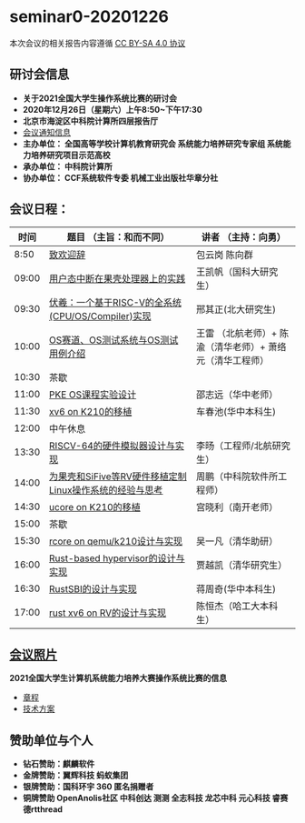 # seminar0-20201226

本次会议的相关报告内容遵循 [CC BY-SA 4.0 协议](https://creativecommons.org/licenses/by-sa/4.0/legalcode)

## 研讨会信息

- **关于2021全国大学生操作系统比赛的研讨会**
- **2020年12月26日（星期六）上午8:50~下午17:30**
- **北京市海淀区中科院计算所四层报告厅**
- [会议通知信息](https://www.bagevent.com/event/7056666)
- **主办单位： 全国高等学校计算机教育研究会  系统能力培养研究专家组  系统能力培养研究项目示范高校**
- **承办单位： 中科院计算所**
- **协办单位： CCF系统软件专委  机械工业出版社华章分社**

## **会议日程：**

| 时间  | 题目                 （主旨：和而不同）                                   | 讲者            （主持：向勇）                            |
| ----- | ------------------------------------------------------- | --------------------------------------------------------- |
| 8:50  | [致欢迎辞](PowerPoint/OS比赛研讨会封面.pptx)                                                | 包云岗 陈向群                                             |
| 09:00 | [用户态中断在果壳处理器上的实践](PowerPoint/N-Extension-on-NutShell-王凯帆.pptx)                          | 王凯帆（国科大研究生）                                    |
| 09:30 | [伏羲：一个基于RISC-V的全系统(CPU/OS/Compiler)实现](PowerPoint/邢其正-伏羲：一个基于RISC-V的全系统实现.pptx)       | 邢其正(北大研究生)                                        |
| 10:00 | [OS赛道、OS测试系统与OS测试用例介绍](PowerPoint/OS比赛研讨.pdf)                      | 王雷 （北航老师）+ 陈渝（清华老师）+ 萧络元（清华工程师） |
| 10:30 | 茶歇                                                    |                                                           |
| 11:00 | [PKE OS课程实验设计](PowerPoint/PKE报告-v0.2.pptx)                                      | 邵志远（华中老师）                                        |
| 11:30 | [xv6 on K210的移植](PowerPoint/xv6-k210-report-车春池.pdf)                                       | 车春池(华中本科生)                                        |
| 12:00 | 中午休息                                                |                                                           |
| 13:30 | [RISCV-64的硬件模拟器设计与实现](PowerPoint/terminus分享.pdf)                          | 李旸（工程师/北航研究生）                                 |
| 14:00 | [为果壳和SiFive等RV硬件移植定制Linux操作系统的经验与思考](PowerPoint/为果壳和SiFive等RV硬件移植定制Linux-周鹏.pdf) | 周鹏（中科院软件所工程师）                                |
| 14:30 | [ucore on K210的移植](PowerPoint/欢迎来到操作系统的世界-宫晓利-南开大学1.pptx)                                     | 宫晓利（南开老师）                                        |
| 15:00 | 茶歇                                                    |                                                           |
| 15:30 | [rcore on qemu/k210设计与实现](rCore-Tutorial(吴一凡).pdf)                            | 吴一凡（清华助研）                                        |
| 16:00 | [Rust-based hypervisor的设计与实现](PowerPoint/RVM-贾越凯.pdf)                       | 贾越凯（清华研究生）                                      |
| 16:30 | [RustSBI的设计与实现](PowerPoint/RustSBI的设计与实现.pdf)                                     | 蒋周奇(华中本科生)                                        |
| 17:00 | [rust xv6 on RV的设计与实现](PowerPoint/rust%20xv6%20on%20RV的设计与实现-陈恒杰.pdf)                              | 陈恒杰（哈工大本科生）                                    |

## [**会议照片**](Photos/)

**2021全国大学生计算机系统能力培养大赛操作系统比赛的信息**

- [章程](https://shimo.im/docs/N2A1M8vV47cJP5AD/)
- [技术方案](https://shimo.im/docs/Wr3DVevExDc8wDkJ/)

## **赞助单位与个人**
- **钻石赞助：麒麟软件**
- **金牌赞助：翼辉科技  蚂蚁集团**
- **银牌赞助：国科环宇  360 匿名捐赠者**
- **铜牌赞助 OpenAnolis社区  中科创达  测测  全志科技   龙芯中科  元心科技   睿赛德rtthread**  
